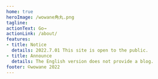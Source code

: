 ```yaml
---
home: true
heroImage: /wowane角丸.png
tagline: 
actionText: Go→
actionLink: /about/
features:
- title: Notice
  details: 2022.7.01 This site is open to the public.
- title: Announce
  details: The English version does not provide a blog.
footer: ©wowane 2022
---
```

